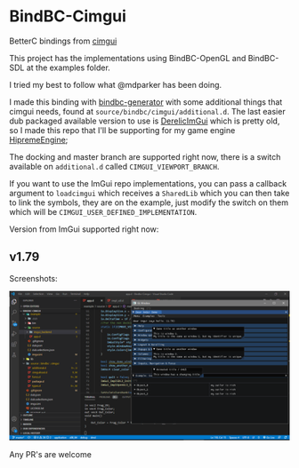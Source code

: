 # BindBC-Cimgui

BetterC bindings from [cimgui](https://github.com/cimgui/cimgui/)

This project has the implementations using BindBC-OpenGL and BindBC-SDL at the examples folder.

I tried my best to follow what @mdparker has been doing.

I made this binding with [bindbc-generator](https://github.com/MrcSnm/bindbc-generator) with some additional things that cimgui needs, found at `source/bindbc/cimgui/additional.d`.
The last easier dub packaged available version to use is [DerelicImGui](https://github.com/ExtraWurst/DerelicImGui) which is pretty old, so I made this repo that I'll be supporting for my game engine [HipremeEngine](https://github.com/MrcSnm/HipremeEngine);

The docking and master branch are supported right now, there is a switch available on `additional.d` called `CIMGUI_VIEWPORT_BRANCH`.

If you want to use the ImGui repo implementations, you can pass a callback argument to `loadcimgui` which receives a `SharedLib` which you can then take to link the symbols, they are on the example, just modify the switch on them which will be `CIMGUI_USER_DEFINED_IMPLEMENTATION`.

Version from ImGui supported right now:
## v1.79

Screenshots:

![Showing it working correctly](./example/ss.png)

Any PR's are welcome